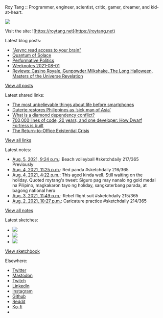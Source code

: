 Roy Tang :: Programmer, engineer, scientist, critic, gamer, dreamer, and kid-at-heart.

![](https://roytang.net/static/img/profile.jpg)

Visit the site: ![https://roytang.net](https://roytang.net)

Latest blog posts:

- [&quot;Async read access to your brain&quot;](https://roytang.net/2021/08/async-read-access/)
- [Quantum of Solace](https://roytang.net/2021/08/quantum-of-solace/)
- [Performative Politics](https://roytang.net/2021/08/performative-politics/)
- [Weeknotes 2021-08-01](https://roytang.net/2021/08/weeknotes-2021-08-01/)
- [Reviews: Casino Royale, Gunpowder Milkshake, The Long Halloween, Masters of the Universe Revelation](https://roytang.net/2021/07/reviews-casino-gunpowder-halloween-masters/)

[View all posts](https://roytang.net/blog)

Latest shared links:

- [The most unbelievable things about life before smartphones](https://roytang.net/2021/08/the-most-unbelievable-things-about-life-before-smartphones/)
- [Duterte restores Philippines as ‘sick man of Asia’](https://roytang.net/2021/08/duterte-restores-philippines-as-sick-man-of-asia/)
- [What is a diamond dependency conflict?](https://roytang.net/2021/08/what-is-a-diamond-dependency-conflict/)
- [700,000 lines of code, 20 years, and one developer: How Dwarf Fortress is built](https://roytang.net/2021/08/700000-lines-of-code-20-years-and-one-developer-how-dwarf-fortress-is-built/)
- [The Return-to-Office Existential Crisis](https://roytang.net/2021/07/the-return-to-office-existential-crisis/)

[View all links](https://roytang.net/links)

Latest notes:

- [Aug. 5, 2021, 9:24 p.m.](https://roytang.net/2021/08/1423273687017394177/): Beach volleyball #sketchdaily 217/365 Previously
- [Aug. 4, 2021, 11:25 p.m.](https://roytang.net/2021/08/1422941887971790850/): Red panda #sketchdaily 216/365
- [Aug. 4, 2021, 4:22 p.m.](https://roytang.net/2021/08/1422835317141164038/): This aged kinda well. Still waiting on the holiday. Quoted roytang&#x27;s tweet: Siguro pag may nanalo ng gold medal na Pilipino, magkakaron tayo ng holiday, sangkaterbang parada, at bagong national hero
- [Aug. 3, 2021, 11:49 p.m.](https://roytang.net/2021/08/1422585370118561795/): Rebel flight suit #sketchdaily 215/365
- [Aug. 2, 2021, 10:27 p.m.](https://roytang.net/2021/08/1422202441706082308/): Caricature practice #sketchdaily 214/365

[View all notes](https://roytang.net/notes)

Latest sketches:


- ![](https://roytang.net/media/cache/6f/14/6f14e53f113deb1f6dd01e74375edeb6.jpg)
- ![](https://roytang.net/media/cache/70/88/7088777b69c75172a47f2c9a404623a9.jpg)
- ![](https://roytang.net/media/cache/01/03/0103a4b3a40155659602e5eadd556f26.jpg)

[View sketchbook](https://roytang.net/albums/sketchbook)


Elsewhere:

- [Twitter](https://twitter.com/roytang)
- [Mastodon](https://mastodon.technology/@roytang)
- [Twitch](https://twitch.tv/twitchyroy)
- [LinkedIn](https://www.linkedin.com/in/roytang)
- [Instagram](https://instagram.com/roytang0400)
- [Github](https://github.com/roytang)
- [Reddit](https://reddit.com/u/hungryroy)
- [Ko-fi](https://ko-fi.com/roytang)
- [](mailto:hello@roytang.net)